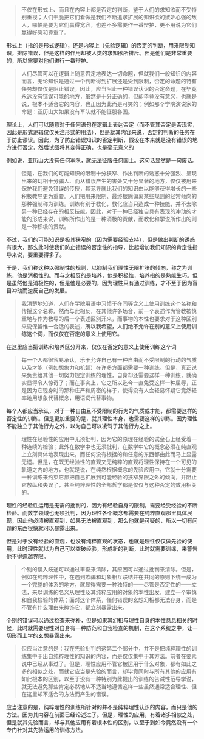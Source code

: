 <blockquote data-pid="0AiaH48T">不仅在形式上、而且在内容上都是否定的判断，鉴于人们的求知欲而不受特别重视；人们干脆把它们看做是我们不断追求扩展的知识欲的嫉妒心强的敌人，哪怕是要为它们赢得宽容，也差不多需要作一番辩护，更不用说为它们赢得好感和尊重了。</blockquote><p data-pid="5pgFABJ6">形式上（指的是形式逻辑），还是内容上（先验逻辑）的否定的判断，用来限制知识，排除错误，但是这样的作用却被人类的求知欲所排斥。但是他们是非常重要的，所以需要对他们进行一番辩护。</p><blockquote data-pid="enFw29lh">人们尽管可以在逻辑上随意否定地表达一切命题，但就我们一般知识的内容而言，无论知识是通过一个判断得到扩展还是受到限制，否定的命题的特有任务却仅仅是阻止错误。因此，应当阻止一种错误认识的否定命题，在毕竟永远没有错误可能的地方，虽然是十分正确的，但却毕竟没有意义，也就是说，根本不适合它的内容，也正因为此而是可笑的；例如那个学院演说家的命题：亚历山大如果没有军队就不能征服各国。</blockquote><p data-pid="rnqz3P6f">理论上，人们可以随意对于任何语句在逻辑上表达否定（而不管其否定是否现实，因此是形式逻辑仅仅关注形式的用法），但是就其内容来说，否定的判断的任务在于防止谬误。因此，为了防止错误知识的否定判断，假设在本来就是没有错误的地方进行否定，然后试图将其变得正确，也是毫无意义的</p><p data-pid="4rmWl3t-">例如说，亚历山大没有任何军队，就无法征服任何国土。这句话显然是一句废话。</p><blockquote data-pid="nX46uyOz">但是，在我们的可能知识的限制十分狭窄、作出判断的诱惑十分强烈、呈现出来的幻相十分骗人、而从错误产生的害处又十分显著的地方，仅仅被用来保护我们避免错误的传授，其范导就比我们的知识由以能够获得增长的一些积极教导更为重要。人们把用来限制、最终根除偏离某些规则的经常倾向的那种强制称为训练。训练有别于教化，教化应当只造成一种技能，并不去除另一种已经存在的相反技能。因此，对于一种已经独自具有表现的冲动的才能的形成来说，训练所作出的是一种消极的贡献，而教化和学说所作出的则是一种积极的贡献。</blockquote><p data-pid="XUkIjST3">不过，我们的可能知识是极其狭窄的（因为需要经验支持），但是做出判断的诱惑有很大，那么此时使我们防止错误的否定性的指导，比起增加我们知识的肯定性指导来说，要重要得多了。</p><p data-pid="gWh68vI-">于是，我们称这种以强制性的规则，以抑制我们理性无限扩张的倾向，称之为训练，他是消极性的。而与之相反的是培养，他是积极性，培养指的是熟能生巧。但是虽然他是消极性的，但是他是必要的，因为理性只有通过训练，才不至于因为盲目冲动而逆反自己的发展。</p><blockquote data-pid="FQdXbeLz">我清楚地知道，人们在学院用语中习惯于在同等含义上使用训练这个名称和传授这个名称。然而与此相反，在其他许多场合，前一个表述作为管教被慎重地与作为教导的后一个表述区别开来，而事物的本性也要求对于这种区别来说保留惟一合适的表述，<b>所以我希望，人们绝不允许在别的意义上使用训练这个词，而仅仅在否定的意义上使用它。</b></blockquote><p data-pid="diYZCGsE">在这里应当把训练和培养区分开来，仅仅在否定的意义上使用训练这个词</p><blockquote data-pid="eyf5FVAq">每一个人都很容易承认，乐于允许自己有一种自由而不受限制的行动的气质以及才能（例如想象力和机智）在许多方面都需要一种训练。但是，真正说来负责给其他一切努力规定训练的理性，自身却还需要这样一种训练，就确实显得令人惊奇了；而在事实上，它之所以迄今一直免受这样一种屈辱，正是因为它现身时的那种庄严和周密的样子，使得没有人会轻易怀疑它竟然轻率地用想象代替概念，用语词代替事物。</blockquote><p data-pid="LWm-Bkjm">每个人都应当承认，对于一种自由且不受限制的行为的气质或才能，都需要这样的否定性的训练。但是更加重要的是，就其理性本身，也需要这样的训练。因为理性不能独立于其他行为之外，以为自己可以凌驾于其他行为之上。</p><blockquote data-pid="cB0db5Im">理性在经验性的应用中无须批判，因为它的原理在经验的试金石上经受着一种连续的检验；此外在数学中也无须批判，在数学中它的概念必须在纯直观上立刻具体地表现出来，而任何没有根据的和任意的东西都由此而马上显露无遗。但是，在既无经验性的直观又无纯粹的直观将理性保持在一个可见的轨道之内的地方，也就是说，在纯然根据概念的先验应用中，它就十分需要一种训练来约束它那把自己扩展到可能经验的狭窄界限之外的倾向，并阻止它放纵和失误了，甚至纯粹理性的全部哲学都是仅仅与这种否定的效用相关的。</blockquote><p data-pid="QITxgkjJ">理性的经验性运用是无需的批判的，因为有经验自身的限制，需要经受经验的不断检验。而数学领域也无须批判，因为理性各个概念都需要在纯粹直观那里具体展现，因此他必须被直观到，如果无法被直观到，那么他就是可疑的，所以一切有问题的东西很快就可以暴露出来。</p><p data-pid="R05J9Few">但是对于没有经验的直观，也没有纯粹直观的状态，也就是理性仅仅做先验的使用，此时理性就以为自己可以突破经验，形成新的判断，此时就需要训练，来警告他不得逾越界限。</p><blockquote data-pid="vOfrPVjn">个别的误入歧途可以通过审查来清除，其原因可以通过批判来清除。但是，例如在纯粹理性中，在遇到欺骗和幻象相互联结并在共同的原则下统一成为一个完整的体系的地方，就显得需要一种独特的——尽管是否定性的——立法，来以训练的名义从理性及其纯粹应用的对象的本性出发，建立一个审慎和自我检验的体系；面对这个体系，任何错误的玄想幻相都无法存身，而是不管有什么理由来掩饰它，都立刻暴露出来。</blockquote><p data-pid="2P7Ga6H8">个别的错误可以通过检查来弥补，但是如果其幻相与理性自身的本性息息相关的时候，此时就需要理性对自身有一种防范和自我检查的机制，在这个系统之中，让一切形而上学的玄想暴露出来。</p><blockquote data-pid="tBsTPjqh">但应当注意的是：我在先验批判的这第二个部分中，并不是把纯粹理性的训练集中于出自纯粹理性的知识的内容，而是仅仅集中于其方法。前者在要素说中已经从事过了。但是，理性应用不管它被运用于什么对象，都有如此之多的相似之处，而就它应当是先验的而言，却毕竟同时与所有其他的应用有如此根本的区别，以至于没有一种特别为此提出的训练的告诫性范导学说，就无法避免那些肯定必然地从不适当地遵循这样一些虽然通常适合理性、但在这里却不适合的方法而产生的错误。</blockquote><p data-pid="CoXPoXyN">应当注意的是，纯粹理性的训练所针对的并不是纯粹理性认识的内容，而只是他的方法。因为其内容在前面已经论述过了。但是，理性的应用，有着诸多相似之处，但是就其先验而言，却与其他应用有着根本性的区别，以至于到如今竟然没有一个专门针对其先验运用的训练方法。</p>